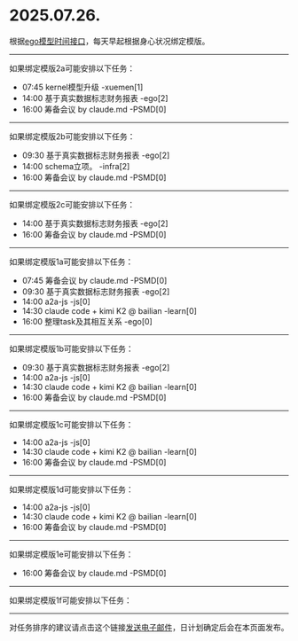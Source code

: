 # 2025.07.26.

根据[ego模型时间接口](https://gitee.com/hyg/blog/blob/master/timeflow.md)，每天早起根据身心状况绑定模版。

---
如果绑定模版2a可能安排以下任务：

- 07:45	kernel模型升级 -xuemen[1]
- 14:00	基于真实数据标志财务报表 -ego[2]
- 16:00	筹备会议 by claude.md -PSMD[0]

---
如果绑定模版2b可能安排以下任务：

- 09:30	基于真实数据标志财务报表 -ego[2]
- 14:00	schema立项。 -infra[2]
- 16:00	筹备会议 by claude.md -PSMD[0]

---
如果绑定模版2c可能安排以下任务：

- 14:00	基于真实数据标志财务报表 -ego[2]
- 16:00	筹备会议 by claude.md -PSMD[0]

---
如果绑定模版1a可能安排以下任务：

- 07:45	筹备会议 by claude.md -PSMD[0]
- 09:30	基于真实数据标志财务报表 -ego[2]
- 14:00	a2a-js -js[0]
- 14:30	claude code + kimi K2 @ bailian -learn[0]
- 16:00	整理task及其相互关系 -ego[0]

---
如果绑定模版1b可能安排以下任务：

- 09:30	基于真实数据标志财务报表 -ego[2]
- 14:00	a2a-js -js[0]
- 14:30	claude code + kimi K2 @ bailian -learn[0]
- 16:00	筹备会议 by claude.md -PSMD[0]

---
如果绑定模版1c可能安排以下任务：

- 14:00	a2a-js -js[0]
- 14:30	claude code + kimi K2 @ bailian -learn[0]
- 16:00	筹备会议 by claude.md -PSMD[0]

---
如果绑定模版1d可能安排以下任务：

- 14:00	a2a-js -js[0]
- 14:30	claude code + kimi K2 @ bailian -learn[0]
- 16:00	筹备会议 by claude.md -PSMD[0]

---
如果绑定模版1e可能安排以下任务：

- 16:00	筹备会议 by claude.md -PSMD[0]

---
如果绑定模版1f可能安排以下任务：


---
对任务排序的建议请点击这个链接<a href="mailto:huangyg@mars22.com?subject=关于2025.07.26.任务排序的建议&body=date: 2025.07.26.%0D%0Afile: ../../blog/release/time/d.20250726.md%0D%0A---请勿修改邮件主题及以上内容---%0D%0A">发送电子邮件</a>，日计划确定后会在本页面发布。